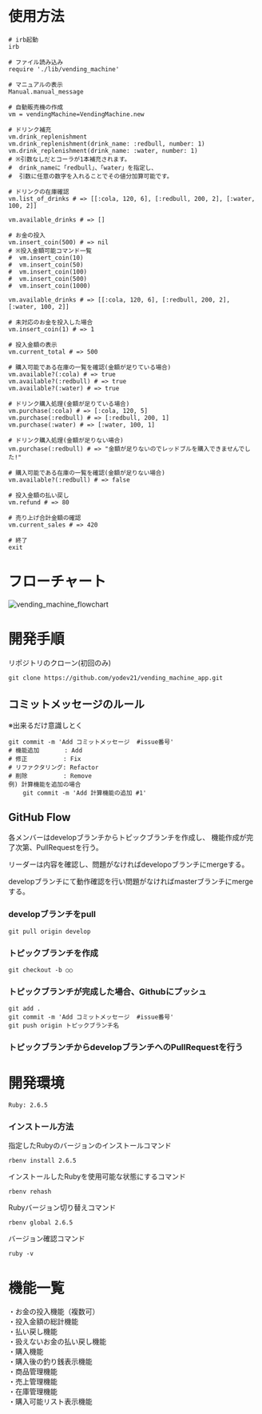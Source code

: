 # 使用方法

```
# irb起動
irb

# ファイル読み込み
require './lib/vending_machine'

# マニュアルの表示
Manual.manual_message

# 自動販売機の作成
vm = vendingMachine=VendingMachine.new

# ドリンク補充
vm.drink_replenishment
vm.drink_replenishment(drink_name: :redbull, number: 1)
vm.drink_replenishment(drink_name: :water, number: 1)
# ※引数なしだとコーラが1本補充されます。
#  drink_nameに「redbull」、「water」を指定し、
#  引数に任意の数字を入れることでその値分加算可能です。

# ドリンクの在庫確認
vm.list_of_drinks # => [[:cola, 120, 6], [:redbull, 200, 2], [:water, 100, 2]]

vm.available_drinks # => []

# お金の投入
vm.insert_coin(500) # => nil
# ※投入金額可能コマンド一覧
#  vm.insert_coin(10)
#  vm.insert_coin(50)
#  vm.insert_coin(100)
#  vm.insert_coin(500)
#  vm.insert_coin(1000)

vm.available_drinks # => [[:cola, 120, 6], [:redbull, 200, 2], [:water, 100, 2]]

# 未対応のお金を投入した場合
vm.insert_coin(1) # => 1

# 投入金額の表示
vm.current_total # => 500

# 購入可能である在庫の一覧を確認(金額が足りている場合)
vm.available?(:cola) # => true
vm.available?(:redbull) # => true
vm.available?(:water) # => true

# ドリンク購入処理(金額が足りている場合)
vm.purchase(:cola) # => [:cola, 120, 5]
vm.purchase(:redbull) # => [:redbull, 200, 1]
vm.purchase(:water) # => [:water, 100, 1]

# ドリンク購入処理(金額が足りない場合)
vm.purchase(:redbull) # => "金額が足りないのでレッドブルを購入できませんでした!"

# 購入可能である在庫の一覧を確認(金額が足りない場合)
vm.available?(:redbull) # => false

# 投入金額の払い戻し
vm.refund # => 80

# 売り上げ合計金額の確認
vm.current_sales # => 420

# 終了
exit
```

# フローチャート
![vending_machine_flowchart](https://user-images.githubusercontent.com/60313195/78471505-bf6d3500-776c-11ea-9421-231f37d0888b.png)

# 開発手順
リポジトリのクローン(初回のみ)
```
git clone https://github.com/yodev21/vending_machine_app.git
```

## コミットメッセージのルール
※出来るだけ意識しとく
```
git commit -m 'Add コミットメッセージ  #issue番号'
# 機能追加       : Add
# 修正          : Fix
# リファクタリング: Refactor
# 削除          : Remove
例) 計算機能を追加の場合
    git commit -m 'Add 計算機能の追加 #1'
```
## GitHub Flow
各メンバーはdevelopブランチからトピックブランチを作成し、
機能作成が完了次第、PullRequestを行う。

リーダーは内容を確認し、問題がなければdevelopoブランチにmergeする。

developブランチにて動作確認を行い問題がなければmasterブランチにmergeする。

### developブランチをpull
```
git pull origin develop
```

### トピックブランチを作成
```
git checkout -b ○○
```

### トピックブランチが完成した場合、Githubにプッシュ
```
git add .
git commit -m 'Add コミットメッセージ  #issue番号'
git push origin トピックブランチ名
```

### トピックブランチからdevelopブランチへのPullRequestを行う

### 
# 開発環境
`Ruby: 2.6.5`

###  インストール方法
指定したRubyのバージョンのインストールコマンド
```
rbenv install 2.6.5
```

インストールしたRubyを使用可能な状態にするコマンド
```
rbenv rehash
```

Rubyバージョン切り替えコマンド
```
rbenv global 2.6.5
```

バージョン確認コマンド
```
ruby -v
```

# 機能一覧
・お金の投入機能（複数可）  
・投入金額の総計機能  
・払い戻し機能  
・扱えないお金の払い戻し機能  
・購入機能  
・購入後の釣り銭表示機能  
・商品管理機能  
・売上管理機能  
・在庫管理機能  
・購入可能リスト表示機能  

